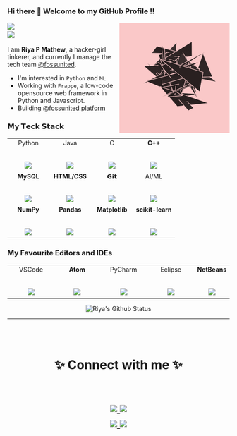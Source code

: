 ### Hi there 👋 Welcome to my GitHub Profile !!
<p>
    <img src="https://github.com/RiyaMathew-11/RiyaMathew-11/blob/master/media/giphy01.gif" | width = 250 align="right">
</p>

![](https://komarev.com/ghpvc/?username=RiyaMathew-11&color=010040&style=flat-square)<br>
<img src='https://img.shields.io/badge/AI/ML%20Enthusiast-555555?style=for-the-badge&logoColor=white'>


I am **Riya P Mathew**, a hacker-girl tinkerer, and currently I manage the tech team [@fossunited](https://github.com/fossunited). 

- I'm interested in `Python` and `ML`
- Working with `Frappe`, a low-code opensource web framework in Python and Javascript.
- Building [@fossunited platform](https://platform.fossunited.org)

### 𝗠𝘆 𝗧𝗲𝗰𝗸 𝗦𝘁𝗮𝗰𝗸

<table>
  <tbody>
    <tr valign="top">
      <td width="25%" align="center">
        <span>Python</span><br><br><br>
        <img height="64px" src="https://cdn4.iconfinder.com/data/icons/logos-and-brands/512/267_Python_logo-128.png">
      </td>
      <td width="25%" align="center">
        <span>Java</span><br><br><br>
        <img height="64px" src="https://www.vectorlogo.zone/logos/java/java-ar21.svg">
      </td>
      <td width="25%" align="center">
        <span>C</span><br><br><br>
        <img height="64px" src="https://cdn.iconscout.com/icon/free/png-512/c-programming-569564.png">
      </td>
      <td width="25%" align="center">
        <span><strong>C++</strong>
        </span><br><br><br>
        <img height="64px" src="https://www.freeiconspng.com/thumbs/c-logo-icon/c--logo-icon-0.png">
      </td>
    </tr>
    <tr valign="top">
      <td width="25%" align="center">
        <span><strong>MySQL</strong>
        </span><br><br><br>
        <img height="64px" src="https://www.vectorlogo.zone/logos/mysql/mysql-ar21.svg">
      </td>
      <td width="25%" align="center">
        <span><strong>HTML/CSS</strong>
        </span><br><br><br>
        <img height="64px" src="https://upload.wikimedia.org/wikipedia/commons/thumb/1/10/CSS3_and_HTML5_logos_and_wordmarks.svg/1280px-CSS3_and_HTML5_logos_and_wordmarks.svg.png">
      </td>
      <td width="25%" align="center">
        <span>𝗚𝗶𝘁</span><br><br><br>
        <img height="64px" src="https://cdn.svgporn.com/logos/git-icon.svg">
      </td>
      <td width="25%" align="center">
        <span>AI/ML</span><br><br><br>
        <img height="64px" src="https://encrypted-tbn0.gstatic.com/images?q=tbn:ANd9GcS12wy73DSXlEQeMdnjKbsbBLOfvmvH-bQgNw&usqp=CAU">
      </td>
    </tr>
    <tr valign="top">
      <td width="25%" align="center">
        <span><strong>NumPy</strong></span><br><br><br>
        <img height="64px" src="https://cdn.worldvectorlogo.com/logos/numpy.svg">
      </td>
      <td width="25%" align="center">
        <span><strong>Pandas</strong></span><br><br><br>
        <img height="64px" src="https://pandas.pydata.org/static/img/pandas_white.svg">
      </td>
      <td width="25%" align="center">
        <span><strong>Matplotlib</strong></span><br><br><br>
        <img height="64px" src="https://upload.wikimedia.org/wikipedia/commons/thumb/8/84/Matplotlib_icon.svg/768px-Matplotlib_icon.svg.png">
      </td>
      <td width="25%" align="center">
        <span><strong>scikit-learn</strong></span><br><br><br>
        <img height="64px" src="https://upload.wikimedia.org/wikipedia/commons/thumb/0/05/Scikit_learn_logo_small.svg/1200px-Scikit_learn_logo_small.svg.png">
      </td>
    </tr>
  </tbody>
</table>

### My Favourite Editors and IDEs

<table>
  <tbody>
    <tr valign="top">
      <td width="25%" align="center">
        <span>VSCode</span><br><br><br>
        <img height="64px" src="https://upload.wikimedia.org/wikipedia/commons/thumb/9/9a/Visual_Studio_Code_1.35_icon.svg/1024px-Visual_Studio_Code_1.35_icon.svg.png">
      </td>
        </td>
        <td width="25%" align="center">
        <span><strong>Atom</strong>
        </span><br><br><br>
        <img height="64px" src="https://seeklogo.com/images/A/atom-logo-19BD90FF87-seeklogo.com.png">
      </td>
      <td width="25%" align="center">
        <span>PyCharm</span><br><br><br>
        <img height="64px" src="https://upload.wikimedia.org/wikipedia/commons/thumb/1/1d/PyCharm_Icon.svg/1200px-PyCharm_Icon.svg.png">
      </td>
      <td width="25%" align="center">
        <span>Eclipse</span><br><br><br>
        <img height="64px" src="https://iconape.com/wp-content/png_logo_vector/eclipse-2.png">
      </td>
      <td width="25%" align="center">
        <span><strong>NetBeans</strong>
        </span><br><br><br>
        <img height="64px" src="https://upload.wikimedia.org/wikipedia/commons/thumb/9/98/Apache_NetBeans_Logo.svg/666px-Apache_NetBeans_Logo.svg.png">
    </tr>
  </tbody>
</table>    

<div align = "center">

![Riya's Github Status](https://github-readme-stats.vercel.app/api?username=RiyaMathew-11&show_icons=true&title_color=3793c4&icon_color=ffbb00&text_color=ffffff&bg_color=000000&count_private=true&show_icons=true&hide_title=true&include_all_commits=true)

<hr>
    
<br></br>


</div>    
<h1 align="center">    
✨ Connect with me ✨

<p align="center">
  <br/>
  <a href="https://www.linkedin.com/in/riya-p-mathew-3ab88b1a0/">
    <img src="https://img.shields.io/badge/LinkedIn-%230077B5.svg?&style=flat-square&logo=linkedin&logoColor=white">
  </a>
  
  <a href="mailto:riyapmathew2000@gmail.com">
    <img src="https://img.shields.io/badge/gmail-%231DA1F2.svg?&style=flat-square&logo=gmail&logoColor=white">  
  </a>


  <br/>
 
  <a href="https://www.instagram.com/riya_mathew1111/">
    <img src="https://img.shields.io/badge/Instagram-%23E4405F.svg?&style=flat-square&logo=instagram&logoColor=white">
  </a>

  <a href="https://twitter.com/RiyaPMathew2">
    <img src="https://img.shields.io/badge/twitter-%230077D4.svg?&style=flat-square&logo=twitter&logoColor=white">
  </a>
</p>
</h1>
